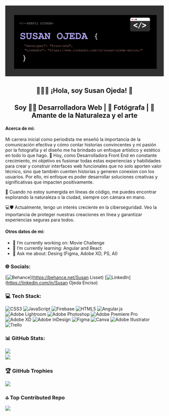 ![Alt text](src/banner.jpg)
<div>
 
 <h2 align="center">👩‍💻📸 ¡Hola, soy Susan Ojeda! 👋 </h2>
 <h2 align="center"> Soy 👩‍💻 Desarrolladora Web | 📸 Fotógrafa | 🌿 Amante de la Naturaleza y el arte </h2>
</div>



<!--
**Sue419/Sue419** is a ✨ _special_ ✨ repository because its `README.md` (this file) appears on your GitHub profile.
-->
#### Acerca de mi:

Mi carrera inicial como periodista me enseñó la importancia de la comunicación efectiva y cómo contar historias convincentes y mi pasión por la fotografía y el diseño me ha brindado un enfoque artístico y estético en todo lo que hago. 🌟 Hoy, como Desarrolladora Front End en constante crecimiento, mi objetivo es fusionar todas estas experiencias y habilidades para crear y construir interfaces web funcionales que no solo aporten valor técnico, sino que también cuenten historias y generen conexion con los usuarios. Por ello, mi enfoque es poder desarrollar soluciones creativas y significativas que impacten positivamente.

🌱 Cuando no estoy sumergida en líneas de código, me puedes encontrar explorando la naturaleza o la ciudad, siempre con cámara en mano.

💻🛡️ Actualmente, tengo un interés creciente en la ciberseguridad. Veo la importancia de proteger nuestras creaciones en línea y garantizar experiencias seguras para todos.

#### Otros datos de mi:

- 🔭 I’m currently working on: Movie Challenge
- 🌱 I’m currently learning: Angular and React
- 💬 Ask me about: Desing (Figma, Adobe XD, PS, AI)

### 🌐 Socials:
[![Behance](https://img.shields.io/badge/Behance-1769ff?logo=behance&logoColor=white)](https://behance.net/Susan Lisset) [![LinkedIn](https://img.shields.io/badge/LinkedIn-%230077B5.svg?logo=linkedin&logoColor=white)](https://linkedin.com/in/Susan Ojeda Enciso) 

### 💻 Tech Stack:
![CSS3](https://img.shields.io/badge/css3-%231572B6.svg?style=flat-square&logo=css3&logoColor=white) ![JavaScript](https://img.shields.io/badge/javascript-%23323330.svg?style=flat-square&logo=javascript&logoColor=%23F7DF1E) ![Firebase](https://img.shields.io/badge/firebase-%23039BE5.svg?style=flat-square&logo=firebase) ![HTML5](https://img.shields.io/badge/html5-%23E34F26.svg?style=flat-square&logo=html5&logoColor=white) ![Angular.js](https://img.shields.io/badge/angular.js-%23E23237.svg?style=flat-square&logo=angularjs&logoColor=white) ![Adobe Lightroom](https://img.shields.io/badge/Adobe%20Lightroom-31A8FF.svg?style=flat-square&logo=Adobe%20Lightroom&logoColor=white) ![Adobe Photoshop](https://img.shields.io/badge/adobephotoshop-%2331A8FF.svg?style=flat-square&logo=adobephotoshop&logoColor=white) ![Adobe Premiere Pro](https://img.shields.io/badge/Adobe%20Premiere%20Pro-9999FF.svg?style=flat-square&logo=Adobe%20Premiere%20Pro&logoColor=white) ![Adobe XD](https://img.shields.io/badge/Adobe%20XD-470137?style=flat-square&logo=Adobe%20XD&logoColor=#FF61F6) ![Adobe InDesign](https://img.shields.io/badge/Adobe%20InDesign-49021F?style=flat-square&logo=adobeindesign&logoColor=white) 	![Figma](https://img.shields.io/badge/figma-%23F24E1E.svg?style=flat-square&logo=figma&logoColor=white) ![Canva](https://img.shields.io/badge/Canva-%2300C4CC.svg?style=flat-square&logo=Canva&logoColor=white) ![Adobe Illustrator](https://img.shields.io/badge/adobeillustrator-%23FF9A00.svg?style=flat-square&logo=adobeillustrator&logoColor=white) ![Trello](https://img.shields.io/badge/Trello-%23026AA7.svg?style=flat-square&logo=Trello&logoColor=white)
### 📊 GitHub Stats:
![](https://github-readme-stats.vercel.app/api?username=Sue419&theme=buefy&hide_border=false&include_all_commits=true&count_private=false)<br/>
![](https://github-readme-streak-stats.herokuapp.com/?user=Sue419&theme=buefy&hide_border=false)<br/>

### 🏆 GitHub Trophies
![](https://github-profile-trophy.vercel.app/?username=Sue419&theme=dracula&no-frame=true&no-bg=false&margin-w=4)

### 🔝 Top Contributed Repo
![](https://github-contributor-stats.vercel.app/api?username=Sue419&limit=5&theme=dracula&combine_all_yearly_contributions=true)

<!-- Proudly created with GPRM ( https://gprm.itsvg.in ) -->
